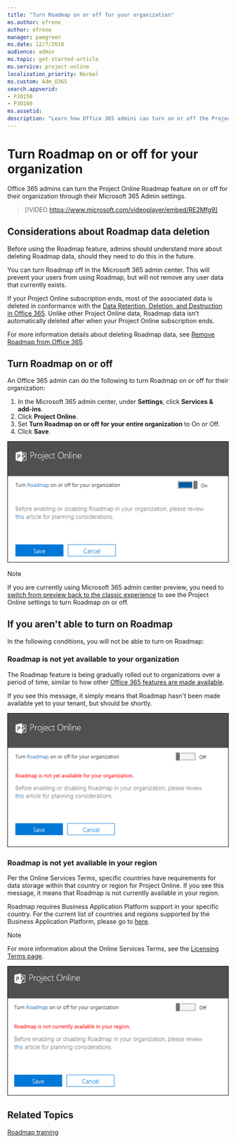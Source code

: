 ```yaml
---
title: "Turn Roadmap on or off for your organization"
ms.author: efrene
author: efrene
manager: pamgreen
ms.date: 12/7/2018
audience: admin
ms.topic: get-started-article
ms.service: project-online
localization_priority: Normal
ms.custom: Adm_O365
search.appverid:
- PJO150
- PJO160
ms.assetid: 
description: "Learn how Office 365 admins can turn on or off the Project Online Roadmap feature for their organizations."
---
```


# Turn Roadmap on or off for your organization

Office 365 admins can turn the Project Online Roadmap feature on or off for their organization through their Microsoft 365 Admin settings.


> [!VIDEO https://www.microsoft.com/videoplayer/embed/RE2Mfg9]


## Considerations about Roadmap data deletion

Before using the Roadmap feature, admins should understand more about deleting Roadmap data, should they need to do this in the future.
  
You can turn Roadmap off in the Microsoft 365 admin center. This will prevent your users from using Roadmap, but will not remove any user data that currently exists. 

If your Project Online subscription ends, most of the associated data is deleted in conformance with the [Data Retention, Deletion, and Destruction in Office 365](https://docs.microsoft.com/office365/securitycompliance/office-365-data-retention-deletion-and-destruction-overview). Unlike other Project Online data, Roadmap data isn’t automatically deleted after when your Project Online subscription ends.

For more information details about deleting Roadmap data, see 
[Remove Roadmap from Office 365](remove-roadmap-from-office-365.md).

## Turn Roadmap on or off

An Office 365 admin can do the following to turn Roadmap on or off for their organization:
 
 
1. In the Microsoft 365 admin center, under **Settings**, click **Services & add-ins**.
2. Click **Project Online**.
3. Set **Turn Roadmap on or off for your entire organization** to On or Off.
4. Click **Save**.

![Roadmap Setting](media/roadmapToggle.png)

> [!NOTE]
> If you are currently using Microsoft 365 admin center preview, you need to [switch from preview back to the classic experience](https://docs.microsoft.com/office365/admin/microsoft-365-admin-center-preview?view=o365-worldwide#switch-to-preview-and-back-again) to see the Project Online settings to turn Roadmap on or off. 
    
## If you aren't able to turn on Roadmap

In the following conditions, you will not be able to turn on Roadmap:

### Roadmap is not yet available to your organization

The Roadmap feature is being gradually rolled out to organizations over a period of time, similar to how other [Office 365 features are made available](https://support.office.com/article/when-do-i-get-the-newest-features-in-for-office-365-da36192c-58b9-4bc9-8d51-bb6eed468516).

If you see this message, it simply means that Roadmap hasn't been made available yet to your tenant, but should be shortly.

![Roadmap not available](media/roadmapNA.png)
  
 
### Roadmap is not yet available in your region

Per the Online Services Terms, specific countries have requirements for data storage within that country or region for Project Online. If you see this message, it means that Roadmap is not currently available in your region.

Roadmap requires Business Application Platform support in your specific country.  For the current list of countries and regions supported by the Business Application Platform, please go to [here](https://www.microsoft.com/TrustCenter/CloudServices/business-application-platform/data-location).

> [!NOTE]
> For more information about the Online Services Terms, see the [Licensing Terms page](https://www.microsoft.com/licensing/product-licensing/products).



![Roadmap not available](media/roadmapRegion.png)

  
## Related Topics

[Roadmap training](https://support.office.com/article/video-welcome-to-roadmap-57764149-51b8-468f-a50d-9ea6a4fd835a)
<a name="step5"> </a>




  

